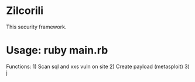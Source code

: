 # Zilcorili
This security framework.
# Usage: ruby main.rb
Functions:
      1) Scan sql and xxs vuln on site
      2) Create payload (metasploit)
      3) 
j
